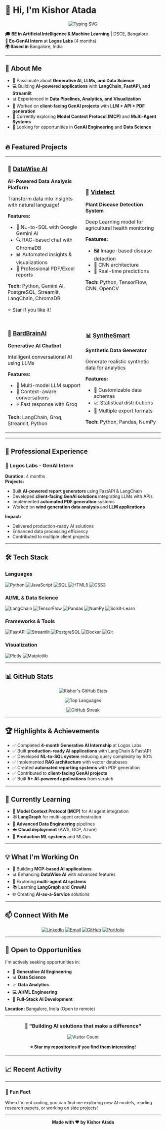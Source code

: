 # 👋 Hi, I'm Kishor Atada

<div align="center">

[![Typing SVG](https://readme-typing-svg.demolab.com?font=Fira+Code&weight=600&size=28&pause=1000&color=2E86AB&center=true&vCenter=true&width=600&lines=AI+%26+Generative+AI+Developer;Data+Analytics+%26+Data+Science;Python+Enthusiast;Building+AI-Powered+Solutions)](https://git.io/typing-svg)

</div>

**🎓 BE in Artificial Intelligence & Machine Learning** | DSCE, Bangalore  
**💼 Ex-GenAI Intern** at **Logos Labs** (4 months)  
**🌍 Based in** Bangalore, India

---

## 🚀 About Me

- 🧠 Passionate about **Generative AI, LLMs, and Data Science**
- 💻 Building **AI-powered applications** with **LangChain, FastAPI, and Streamlit**
- 📊 Experienced in **Data Pipelines, Analytics, and Visualization**
- 🏢 Worked on **client-facing GenAI projects** with **LLM + API + PDF generation**
- 🌱 Currently exploring **Model Context Protocol (MCP)** and **Multi-Agent Systems**
- 🎯 Looking for opportunities in **GenAI Engineering** and **Data Science**

---

## 🔥 Featured Projects

<table>
<tr>
<td width="50%">

### 🤖 [DataWise AI](https://github.com/Kishor129129/datawise_ai)
**AI-Powered Data Analysis Platform**

Transform data into insights with natural language!

**Features:**
- 💬 NL-to-SQL with Google Gemini AI
- 🔍 RAG-based chat with ChromaDB
- 📊 Automated insights & visualizations
- 📄 Professional PDF/Excel reports

**Tech:** Python, Gemini AI, PostgreSQL, Streamlit, LangChain, ChromaDB

⭐ Star if you like it!

</td>
<td width="50%">

### 🌿 [Videtect](https://github.com/1ds20ai026/Videtect)
**Plant Disease Detection System**

Deep Learning model for agricultural health monitoring

**Features:**
- 🖼️ Image-based disease detection
- 🧠 CNN architecture
- 📱 Real-time predictions

**Tech:** Python, TensorFlow, CNN, OpenCV

</td>
</tr>
<tr>
<td width="50%">

### 💬 [BardBrainAI](https://github.com/1ds20ai026/BardBrainAI)
**Generative AI Chatbot**

Intelligent conversational AI using LLMs

**Features:**
- 🤖 Multi-model LLM support
- 💭 Context-aware conversations
- ⚡ Fast response with Groq

**Tech:** LangChain, Groq, Streamlit, Python

</td>
<td width="50%">

### 📊 [SyntheSmart](https://github.com/1ds20ai026/SyntheSmart)
**Synthetic Data Generator**

Generate realistic synthetic data for analytics

**Features:**
- 🎲 Customizable data schemas
- 📈 Statistical distributions
- 💾 Multiple export formats

**Tech:** Python, Pandas, NumPy

</td>
</tr>
</table>

---

## 💼 Professional Experience

### 🏢 Logos Labs - GenAI Intern
**Duration:** 4 months  
**Projects:**
- Built **AI-powered report generators** using FastAPI & LangChain
- Developed **client-facing GenAI solutions** integrating LLMs with APIs
- Implemented **automated PDF generation** systems
- Worked on **wind generation data analysis** and **LLM applications**

**Impact:**
- Delivered production-ready AI solutions
- Enhanced data processing efficiency
- Contributed to multiple client projects

---

## 🛠️ Tech Stack

### Languages
![Python](https://img.shields.io/badge/Python-3776AB?style=for-the-badge&logo=python&logoColor=white)
![JavaScript](https://img.shields.io/badge/JavaScript-F7DF1E?style=for-the-badge&logo=javascript&logoColor=black)
![SQL](https://img.shields.io/badge/SQL-4479A1?style=for-the-badge&logo=postgresql&logoColor=white)
![HTML5](https://img.shields.io/badge/HTML5-E34F26?style=for-the-badge&logo=html5&logoColor=white)
![CSS3](https://img.shields.io/badge/CSS3-1572B6?style=for-the-badge&logo=css3&logoColor=white)

### AI/ML & Data Science
![LangChain](https://img.shields.io/badge/LangChain-121212?style=for-the-badge&logo=chainlink&logoColor=white)
![TensorFlow](https://img.shields.io/badge/TensorFlow-FF6F00?style=for-the-badge&logo=tensorflow&logoColor=white)
![Pandas](https://img.shields.io/badge/Pandas-150458?style=for-the-badge&logo=pandas&logoColor=white)
![NumPy](https://img.shields.io/badge/NumPy-013243?style=for-the-badge&logo=numpy&logoColor=white)
![Scikit-Learn](https://img.shields.io/badge/Scikit--Learn-F7931E?style=for-the-badge&logo=scikit-learn&logoColor=white)

### Frameworks & Tools
![FastAPI](https://img.shields.io/badge/FastAPI-009688?style=for-the-badge&logo=fastapi&logoColor=white)
![Streamlit](https://img.shields.io/badge/Streamlit-FF4B4B?style=for-the-badge&logo=streamlit&logoColor=white)
![PostgreSQL](https://img.shields.io/badge/PostgreSQL-316192?style=for-the-badge&logo=postgresql&logoColor=white)
![Docker](https://img.shields.io/badge/Docker-2496ED?style=for-the-badge&logo=docker&logoColor=white)
![Git](https://img.shields.io/badge/Git-F05032?style=for-the-badge&logo=git&logoColor=white)

### Visualization
![Plotly](https://img.shields.io/badge/Plotly-3F4F75?style=for-the-badge&logo=plotly&logoColor=white)
![Matplotlib](https://img.shields.io/badge/Matplotlib-11557c?style=for-the-badge)

---

## 📊 GitHub Stats

<div align="center">

![Kishor's GitHub Stats](https://github-readme-stats.vercel.app/api?username=Kishor129129&show_icons=true&theme=tokyonight&hide_border=true)

![Top Languages](https://github-readme-stats.vercel.app/api/top-langs/?username=Kishor129129&layout=compact&theme=tokyonight&hide_border=true)

![GitHub Streak](https://github-readme-streak-stats.herokuapp.com/?user=Kishor129129&theme=tokyonight&hide_border=true)

</div>

---

## 🏆 Highlights & Achievements

- ✅ Completed **4-month Generative AI Internship** at Logos Labs
- ✅ Built **production-ready AI applications** with LangChain & FastAPI
- ✅ Developed **NL-to-SQL system** reducing query complexity by 90%
- ✅ Implemented **RAG architecture** with vector databases
- ✅ Created **automated reporting systems** with PDF generation
- ✅ Contributed to **client-facing GenAI projects**
- ✅ Built **5+ AI-powered applications** from scratch

---

## 🌱 Currently Learning

- 🔗 **Model Context Protocol (MCP)** for AI agent integration
- 🕸️ **LangGraph** for multi-agent orchestration
- 🚀 **Advanced Data Engineering** pipelines
- ☁️ **Cloud deployment** (AWS, GCP, Azure)
- 🔐 **Production ML systems** and MLOps

---

## 💡 What I'm Working On

- 🚀 Building **MCP-based AI applications**
- 📊 Enhancing **DataWise AI** with advanced features
- 🤖 Exploring **multi-agent AI systems**
- 📚 Learning **LangGraph** and **CrewAI**
- 🌐 Creating **AI-as-a-Service** solutions

---

## 📫 Connect With Me

<div align="center">

[![LinkedIn](https://img.shields.io/badge/LinkedIn-0077B5?style=for-the-badge&logo=linkedin&logoColor=white)](https://www.linkedin.com/in/kishor-atada-1182272b5)
[![Email](https://img.shields.io/badge/Email-D14836?style=for-the-badge&logo=gmail&logoColor=white)](mailto:kishoratada@gmail.com)
[![GitHub](https://img.shields.io/badge/GitHub-100000?style=for-the-badge&logo=github&logoColor=white)](https://github.com/Kishor129129)
[![Portfolio](https://img.shields.io/badge/Portfolio-FF5722?style=for-the-badge&logo=google-chrome&logoColor=white)](#)

</div>

---

## 🎯 Open to Opportunities

I'm actively seeking opportunities in:
- 🤖 **Generative AI Engineering**
- 📊 **Data Science**
- 📈 **Data Analytics**
- 💻 **AI/ML Engineering**
- 🚀 **Full-Stack AI Development**

**Location:** Bangalore, India (Open to remote)

---

<div align="center">

### 💬 "Building AI solutions that make a difference"

![Visitor Count](https://profile-counter.glitch.me/Kishor129129/count.svg)

**⭐ Star my repositories if you find them interesting!**

</div>

---

## 📈 Recent Activity

<!--START_SECTION:activity-->
<!--END_SECTION:activity-->

---

### 🎨 Fun Fact
When I'm not coding, you can find me exploring new AI models, reading research papers, or working on side projects!

---

<div align="center">

**Made with ❤️ by Kishor Atada**

</div>

